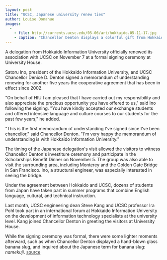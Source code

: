 ```yaml
---
layout: post
title: "UCSC, Japanese university renew ties"
author: Louise Donahue
images:
  -
    - file: http://currents.ucsc.edu/05-06/art/hokkaido.05-11-17.jpg
    - caption: "Chancellor Denton displays a colorful gift from Hokkaido Information University, presented by Satoru Ino, president of the university. Photo: Louise Donahue"
---
```


A delegation from Hokkaido Information University officially renewed its association with UCSC on November 7 at a formal signing ceremony at University House.

Satoru Ino, president of the Hokkaido Information University, and UCSC Chancellor Denice D. Denton signed a memorandum of understanding renewing for another five years the cooperative agreement that has been in effect since 2002.

"On behalf of HIU I am pleased that I have carried out my responsibility and also appreciate the precious opportunity you have offered to us," said Ino following the signing. "You have kindly accepted our exchange students and offered intensive language and culture courses to our students for the past few years," he added.

"This is the first memorandum of understanding I've signed since I've been chancellor," said Chancellor Denton. "I'm very happy the memorandum of understanding is with Hokkaido Information University."

The timing of the Japanese delegation's visit allowed the visitors to witness Chancellor Denton's investiture ceremony and participate in the Scholarships Benefit Dinner on November 5. The group was also able to visit the surrounding area, including Monterey and the Golden Gate Bridge in San Francisco. Ino, a structural engineer, was especially interested in seeing the bridge.

Under the agreement between Hokkaido and UCSC, dozens of students from Japan have taken part in summer programs that combine English language, cultural, and technical instruction.

Last month, UCSC engineering dean Steve Kang and UCSC professor Ira Pohl took part in an international forum at Hokkaido Information University on the development of information technology specialists at the university level. Kang joined Chancellor Denton in greeting the visitors at University House.

While the signing ceremony was formal, there were some lighter moments afterward, such as when Chancellor Denton displayed a hand-blown glass banana slug, and inquired about the Japanese term for banana slug: _namekuji_.
[source](http://www1.ucsc.edu/currents/05-06/11-14/brief-hokkaido.asp "Permalink to brief-hokkaido")
